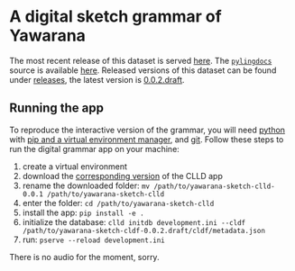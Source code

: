 # A digital sketch grammar of Yawarana

The most recent release of this dataset is served [here](https://fl.mt/yawarana-sketch).
The [`pylingdocs`](https://github.com/fmatter/pylingdocs/) source is available [here](https://github.com/fmatter/yawarana-sketch/releases/tag/0.0.2.draft).
Released versions of this dataset can be found under [releases](https://github.com/fmatter/yawarana-sketch-cldf/releases/), the latest version is [0.0.2.draft](https://github.com/fmatter/yawarana-sketch-cldf/releases/tag/0.0.2.draft).

## Running the app
To reproduce the interactive version of the grammar, you will need [python](https://www.python.org/) with [pip and a virtual environment manager](https://packaging.python.org/en/latest/guides/installing-using-pip-and-virtual-environments/), and [git](https://git-scm.com/).
Follow these steps to run the digital grammar app on your machine:

1. create a virtual environment
2. download the [corresponding version](https://github.com/fmatter/yawarana-sketch-clld/releases/tag/0.0.1) of the CLLD app
2. rename the downloaded folder: `mv /path/to/yawarana-sketch-clld-0.0.1 /path/to/yawarana-sketch-clld`
3. enter the folder: `cd /path/to/yawarana-sketch-clld`
2. install the app: `pip install -e .`
3. initialize the database: `clld initdb development.ini --cldf /path/to/yawarana-sketch-cldf-0.0.2.draft/cldf/metadata.json`
4. run: `pserve --reload development.ini`

There is no audio for the moment, sorry.